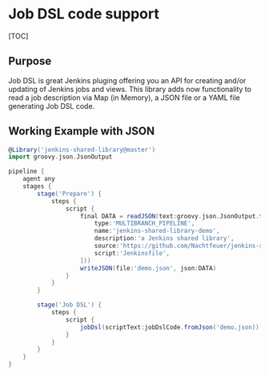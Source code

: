 # Job DSL code support

[TOC]

## Purpose

Job DSL is great Jenkins pluging offering you an API for creating
and/or updating of Jenkins jobs and views. This library adds now
functionality to read a job description via Map (in Memory),
a JSON file or a YAML file generating Job DSL code.

## Working Example with JSON

```groovy
@Library('jenkins-shared-library@master')
import groovy.json.JsonOutput

pipeline {
    agent any
    stages {
        stage('Prepare') {
            steps {
                script {
                    final DATA = readJSON(text:groovy.json.JsonOutput.toJson([
                        type:'MULTIBRANCH_PIPELINE',
                        name:'jenkins-shared-library-demo',
                        description:'a Jenkins shared library',
                        source:'https://github.com/Nachtfeuer/jenkins-shared-library.git',
                        script:'Jenkinsfile',
                    ]))
                    writeJSON(file:'demo.json', json:DATA)
                }
            }
        }

        stage('Job DSL') {
            steps {
                script {
                    jobDsl(scriptText:jobDslCode.fromJson('demo.json))
                }
            }
        }
    }
}
```

